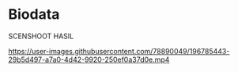 # Biodata
SCENSHOOT HASIL


https://user-images.githubusercontent.com/78890049/196785443-29b5d497-a7a0-4d42-9920-250ef0a37d0e.mp4


